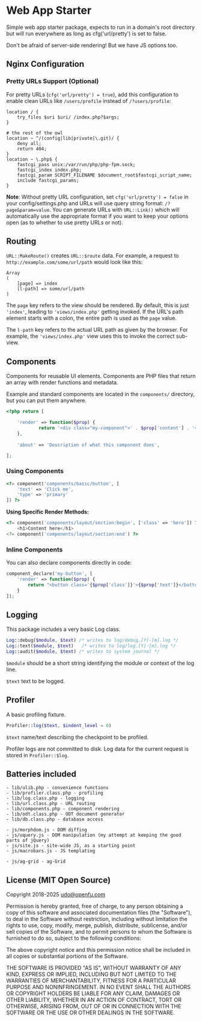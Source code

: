 # Web App Starter

Simple web app starter package, expects to run in a domain's root directory but will run everywhere as long as cfg('url/pretty') is set to false.

Don't be afraid of server-side rendering! But we have JS options too.

## Nginx Configuration

### Pretty URLs Support (Optional)
For pretty URLs (`cfg('url/pretty') = true`), add this configuration to enable clean URLs like `/users/profile` instead of `/?users/profile`:

```nginx
location / {
	try_files $uri $uri/ /index.php?$args;
}

# the rest of the owl
location ~ ^/(config|lib|private|\.git)/ {
	deny all;
	return 404;
}
location ~ \.php$ {
	fastcgi_pass unix:/var/run/php/php-fpm.sock; 
	fastcgi_index index.php;
	fastcgi_param SCRIPT_FILENAME $document_root$fastcgi_script_name;
	include fastcgi_params;
}
```

**Note**: Without pretty URL configuration, set `cfg('url/pretty') = false` in your config/settings.php and URLs will use query string format: `/?page&param=value`. You can generate URLs with `URL::Link()` which will automatically use the appropriate format if you want to keep your options open (as to whether to use pretty URLs or not).

## Routing

`URL::MakeRoute()` creates `URL::$route` data. For example, a request to `http://example.com/some/url/path` 
would look like this:

```
Array
(
	[page] => index
	[l-path] => some/url/path
)
``` 

The `page` key refers to the view should be rendered. By default, this is just `'index'`, leading to 
`'views/index.php'` getting invoked. If the URL's path element starts with a colon, the entire path
is used as the `page` value.

The `l-path` key refers to the actual URL path as given by the browser. For example, the `'views/index.php'`
view uses this to invoke the correct sub-view.

## Components

Components for reusable UI elements. Components are PHP files that return an array with render functions and metadata.

Example and standard components are located in the `components/` directory, but you can put them anywhere.

```php
<?php return [

	'render' => function($prop) {
			return '<div class="my-component">' . $prop['content'] . '</div>';
	},
	
	'about' => 'Description of what this component does',

];
```

### Using Components

```php
<?= component('components/basic/button', [
	'text' => 'Click me',
	'type' => 'primary'
]) ?>
```

**Using Specific Render Methods:**
```php
<?= component('components/layout/section:begin', ['class' => 'hero']) ?>
	<h1>Content here</h1>
<?= component('components/layout/section:end') ?>
```

### Inline Components

You can also declare components directly in code:

```php
component_declare('my-button', [
	'render' => function($prop) { 
		return "<button class='{$prop['class']}'>{$prop['text']}</button>"; 
	}
]);
```

## Logging

This package includes a very basic Log class.

```php
Log::debug($module, $text) /* writes to log/debug.[Y]-[m].log */
Log::text($module, $text)   /* writes to log/log.[Y]-[m].log */
Log::audit($module, $text) /* writes to system journal */
```

`$module` should be a short string identifying the module or context of the log line.

`$text` text to be logged.

## Profiler

A basic profiling fixture.

```php
Profiler::log($text, $indent_level = 0) 
```

`$text` name/text describing the checkpoint to be profiled.

Profiler logs are not committed to disk. Log data for the current request is stored in
`Profiler::$log`.

## Batteries included
```
- lib/ulib.php - convenience functions
- lib/profiler.class.php - profiling
- lib/log.class.php - logging
- lib/url.class.php - URL routing
- lib/components.php - component rendering
- lib/odt.class.php - ODT document generator
- lib/db.class.php - database access

- js/morphdom.js - DOM diffing
- js/uquery.js - DOM manipulation (my attempt at keeping the good parts of jQuery)
- js/site.js - site-wide JS, as a starting point
- js/macrobars.js - JS templating

- js/ag-grid - ag-Grid
```
## License (MIT Open Source)

Copyright 2018-2025 udo@openfu.com

Permission is hereby granted, free of charge, to any person obtaining a copy of this software and associated documentation files (the "Software"), to deal in the Software without restriction, including without limitation the rights to use, copy, modify, merge, publish, distribute, sublicense, and/or sell copies of the Software, and to permit persons to whom the Software is furnished to do so, subject to the following conditions:

The above copyright notice and this permission notice shall be included in all copies or substantial portions of the Software.

THE SOFTWARE IS PROVIDED "AS IS", WITHOUT WARRANTY OF ANY KIND, EXPRESS OR IMPLIED, INCLUDING BUT NOT LIMITED TO THE WARRANTIES OF MERCHANTABILITY, FITNESS FOR A PARTICULAR PURPOSE AND NONINFRINGEMENT. IN NO EVENT SHALL THE AUTHORS OR COPYRIGHT HOLDERS BE LIABLE FOR ANY CLAIM, DAMAGES OR OTHER LIABILITY, WHETHER IN AN ACTION OF CONTRACT, TORT OR OTHERWISE, ARISING FROM, OUT OF OR IN CONNECTION WITH THE SOFTWARE OR THE USE OR OTHER DEALINGS IN THE SOFTWARE.
